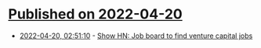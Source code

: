 # [Published on 2022-04-20](index.md)

* [2022-04-20, 02:51:10](https://news.ycombinator.com/item?id=31092262) - [Show HN: Job board to find venture capital jobs](https://venturecapitalcareers.com/)

